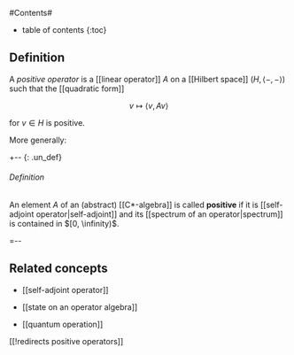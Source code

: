 
#Contents#
* table of contents
{:toc}

## Definition

A _positive operator_ is a [[linear operator]] $A$ on a [[Hilbert space]] $(H, \langle -,-\rangle)$ such that the [[quadratic form]]

$$
  v \mapsto \langle v, A v\rangle
$$

for $v \in H$ is positive.

More generally:

+-- {: .un_def}
###### Definition
An element $A$ of an (abstract) [[C*-algebra]] is called **positive** if it is [[self-adjoint operator|self-adjoint]] and its [[spectrum of an operator|spectrum]] is contained in $[0, \infinity)$. 

=--


## Related concepts

* [[self-adjoint operator]]

* [[state on an operator algebra]]

* [[quantum operation]]

[[!redirects positive operators]]